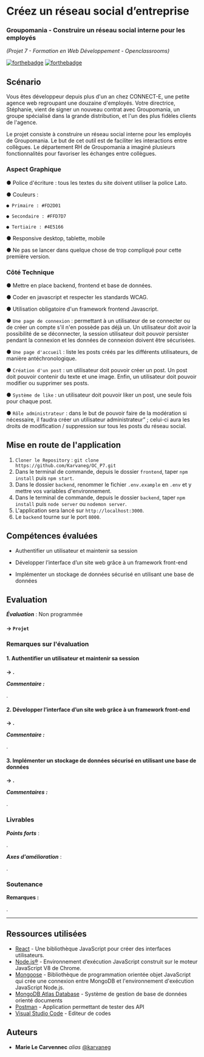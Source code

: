 # Créez un réseau social d’entreprise
### Groupomania - Construire un réseau social interne pour les employés
_(Projet 7 - Formation en Web Développement - Openclassrooms)_

[![forthebadge](https://forthebadge.com/images/badges/made-with-javascript.svg)](https://forthebadge.com) [![forthebadge](http://forthebadge.com/images/badges/powered-by-coffee.svg)](http://forthebadge.com)

## Scénario

Vous êtes développeur depuis plus d'un an chez CONNECT-E, une petite agence web regroupant une douzaine d'employés.
Votre directrice, Stéphanie, vient de signer un nouveau contrat avec Groupomania, un groupe spécialisé dans la grande distribution, et l'un des plus fidèles clients de l'agence.

Le projet consiste à construire un réseau social interne pour les employés de Groupomania. Le but de cet outil est de faciliter les interactions entre collègues. Le département RH de Groupomania a imaginé plusieurs fonctionnalités pour favoriser les échanges entre collègues.


### Aspect Graphique

● Police d'écriture : tous les textes du site doivent utiliser la police Lato.

● Couleurs : 

    ● Primaire : #FD2D01

    ● Secondaire : #FFD7D7

    ● Tertiaire : #4E5166

● Responsive desktop, tablette, mobile

● Ne pas se lancer dans quelque chose de trop compliqué pour cette première version.

### Côté Technique

● Mettre en place backend, frontend et base de données.

● Coder en javascript et respecter les standards WCAG.

● Utilisation obligatoire d'un framework frontend Javascript.

● `Une page de connexion` : permettant à un utilisateur de se connecter ou de créer un compte s'il n'en possède pas déjà un. Un utilisateur doit avoir la possibilité de se déconnecter, la session utilisateur doit pouvoir persister pendant la connexion et les données de connexion doivent être sécurisées.

● `Une page d'accueil` : liste les posts créés par les différents utilisateurs, de manière antéchronologique.

● `Création d'un post` : un utilisateur doit pouvoir créer un post. Un post doit pouvoir contenir du texte et une image. Enfin, un utilisateur doit pouvoir modifier ou supprimer ses posts.

● `Système de like` : un utilisateur doit pouvoir liker un post, une seule fois pour chaque post.

● `Rôle administrateur` : dans le but de pouvoir faire de la modération si nécessaire, il faudra créer un utilisateur administrateur” ; celui-ci aura les droits de modification / suppression sur tous les posts du réseau social.

## Mise en route de l'application

1) `Cloner le Repository` : `git clone https://github.com/Karvaneg/OC_P7.git`
2) Dans le terminal de commande, depuis le dossier `frontend`, taper `npm install` puis `npm start`.
3) Dans le dossier `backend`, renommer le fichier `.env.example` en `.env` et y mettre vos variables d'environnement.
4) Dans le terminal de commande, depuis le dossier `backend`, taper `npm install` puis `node server` ou `nodemon server`.
5) L'application sera lancé sur `http://localhost:3000`.
6) Le `backend` tourne sur le port `8000`.

## Compétences évaluées


* Authentifier un utilisateur et maintenir sa session

* Développer l’interface d’un site web grâce à un framework front-end

* Implémenter un stockage de données sécurisé en utilisant une base de données


## Evaluation

___Évaluation___ : Non programmée
#### -> `Projet  `


### Remarques sur l'évaluation

#### 1. Authentifier un utilisateur et maintenir sa session

 __-> .__

___Commentaire :___

.


#### 2. Développer l’interface d’un site web grâce à un framework front-end

 __-> .__

___Commentaire :___

.


#### 3. Implémenter un stockage de données sécurisé en utilisant une base de données

  __-> .__

___Commentaires :___

.


### Livrables

___Points forts___ : 

.

___Axes d'amélioration___ : 

.


### Soutenance

__Remarques :__ 

.

____

## Ressources utilisées

* [React](https://fr.reactjs.org/) - Une bibliothèque JavaScript pour créer des interfaces utilisateurs.
* [Node.js®](https://nodejs.org/fr/) - Environnement d’exécution JavaScript construit sur le moteur JavaScript V8 de Chrome.
* [Mongoose](https://mongoosejs.com/) - Bibliothèque de programmation orientée objet JavaScript qui crée une connexion entre MongoDB et l'environnement d'exécution JavaScript Node.js.
* [MongoDB Atlas Database](https://www.mongodb.com/) - Système de gestion de base de données orienté documents
* [Postman](https://www.postman.com/) - Application permettant de tester des API
* [Visual Studio Code](https://code.visualstudio.com/) - Editeur de codes

## Auteurs

* **Marie Le Carvennec** _alias_ [@karvaneg](https://github.com/Karvaneg)
